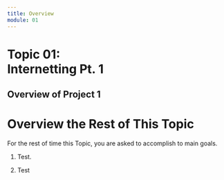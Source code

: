 ```yaml
---
title: Overview
module: 01
---
```


# Topic 01: <br /> Internetting Pt. 1

## Overview of Project 1

# Overview the Rest of This Topic
For the rest of time this Topic, you are asked to accomplish to main goals.

1. Test.

2. Test
